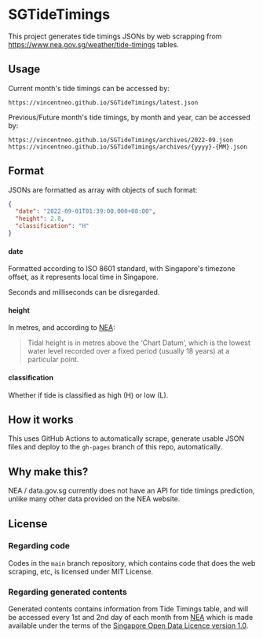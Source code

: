 # SGTideTimings
This project generates tide timings JSONs by web scrapping from https://www.nea.gov.sg/weather/tide-timings tables.

## Usage
Current month's tide timings can be accessed by:
```
https://vincentneo.github.io/SGTideTimings/latest.json
```
Previous/Future month's tide timings, by month and year, can be accessed by:
```
https://vincentneo.github.io/SGTideTimings/archives/2022-09.json
https://vincentneo.github.io/SGTideTimings/archives/{yyyy}-{MM}.json
```

## Format
JSONs are formatted as array with objects of such format:
```JSON
{
  "date": "2022-09-01T01:39:00.000+08:00",
  "height": 2.8,
  "classification": "H"
}
```
#### date
Formatted according to ISO 8601 standard, with Singapore's timezone offset, as it represents local time in Singapore. 

Seconds and milliseconds can be disregarded.

#### height
In metres, and according to [NEA](https://www.nea.gov.sg/weather/tide-timings):

> Tidal height is in metres above the ‘Chart Datum’, which is the lowest water level recorded over a fixed period (usually 18 years) at a particular point.

#### classification
Whether if tide is classified as high (H) or low (L). 

## How it works

This uses GitHub Actions to automatically scrape, generate usable JSON files and deploy to the `gh-pages` branch of this repo, automatically.

## Why make this?
NEA / data.gov.sg currently does not have an API for tide timings prediction, unlike many other data provided on the NEA website.

## License

### Regarding code
Codes in the `main` branch repository, which contains code that does the web scraping, etc, is licensed under MIT License.

### Regarding generated contents
Generated contents contains information from Tide Timings table, and will be accessed every 1st and 2nd day of each month from [NEA](https://www.nea.gov.sg/weather/tide-timings) which is made available under the terms of the [Singapore Open Data Licence version 1.0](https://www.nea.gov.sg/open-data-licence).
